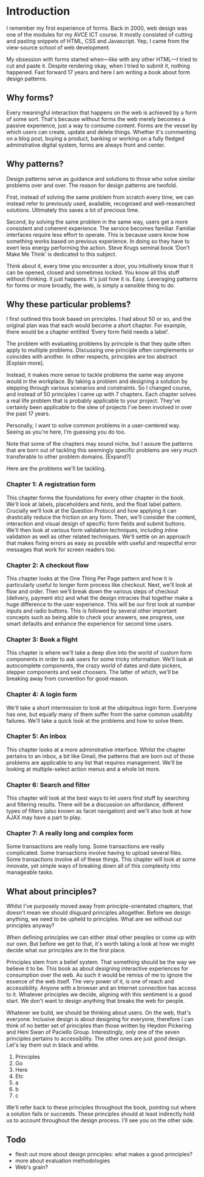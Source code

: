 # Introduction

I remember my first experience of forms. Back in 2000, web design was one of the modules for my AVCE ICT course. It mostly consisted of cutting and pasting snippets of HTML, CSS and Javascript. Yep, I came from the view-source school of web development.

My obsession with forms started when&mdash;like with any other HTML&mdash;I tried to cut and paste it. Despite rendering okay, when I tried to submit it, nothing happened. Fast forward 17 years and here I am writing a book about form design patterns.

## Why forms?

Every meaningful interaction that happens on the web is achieved by a form of some sort. That's because without forms the web merely becomes a passive experience, just a way to consume content. Forms are the vessel by which users can create, update and delete things. Whether it's commenting on a blog post, buying a product, banking or working on a fully fledged adminstrative digital system, forms are always front and center.

## Why patterns?

Design patterns serve as guidance and solutions to those who solve similar problems over and over. The reason for design patterns are twofold.

First, instead of solving the same problem from scratch every time, we can instead refer to previously used, available, recognised and well-researched solutions. Ultimately this saves a lot of precious time.

Second, by solving the same problem in the same way, users get a more consistent and coherent experience. The service becomes familiar. Familiar interfaces require less effort to operate. This is because users know how something works based on previous experience. In doing so they have to exert less energy performing the action. Steve Krugs seminal book ‘Don't Make Me Think’ is dedicated to this subject.

Think about it, every time you encounter a door, you intuitively know that it can be opened, closed and sometimes locked. You know all this stuff without thinking. It just happens. It's just how it is. Easy. Leveraging patterns for forms or more broadly, the web, is simply a sensible thing to do.

## Why these particular problems?

I first outlined this book based on principles. I had about 50 or so, and the original plan was that each would become a short chapter. For example, there would be a chapter entitled ‘Every form field needs a label’.

The problem with evaluating problems by principle is that they quite often apply to multiple problems. Discussing one principle often complements or coincides with another. In other respects, principles are too abstract [Explain more].

Instead, it makes more sense to tackle problems the same way anyone would in the workplace. By taking a problem and designing a solution by stepping through various scenarios and constraints. So I changed course, and instead of 50 principles I came up with 7 chapters. Each chapter solves a real life problem that is probably applicable to your project. They've certainly been applicable to the slew of projects I've been involved in over the past 17 years.

Personally, I want to solve common problems in a user-centered way. Seeing as you're here, I'm guessing you do too.

Note that some of the chapters may sound niche, but I assure the patterns that are born out of tackling this seemingly specific problems are very much transferable to other problem domains. [Expand?]

Here are the problems we'll be tackling.

### Chapter 1: A registration form

This chapter forms the foundations for every other chapter in the book. We'll look at labels, placeholders and hints, and the float label pattern. Crucially we'll look at the Question Protocol and how applying it can drastically reduce the friction on any form. Then, we'll consider the content, interaction and visual design of specific form fields and submit buttons. We'll then look at various form validation techniques, including inline validation as well as other related techniques. We'll settle on an approach that makes fixing errors as easy as possible with useful and respectful error messages that work for screen readers too.

### Chapter 2: A checkout flow

This chapter looks at the One Thing Per Page pattern and how it is particularly useful to longer form process like checkout. Next, we'll look at flow and order. Then we'll break down the various steps of checkout (delivery, payment etc) and what the design intracies that together make a huge difference to the user experience. This will be our first look at number inputs and radio buttons. This is followed by several other important concepts such as being able to check your answers, see progress, use smart defaults and enhance the experience for second time users.

### Chapter 3: Book a flight

This chapter is where we'll take a deep dive into the world of custom form components in order to ask users for some tricky information. We'll look at autocomplete components, the crazy world of dates and date pickers, stepper components and seat choosers. The latter of which, we'll be breaking away from convention for good reason.

### Chapter 4: A login form

We'll take a short intermission to look at the ubiquitous login form. Everyone has one, but equally many of them suffer from the same common usability failures. We'll take a quick look at the problems and how to solve them.

### Chapter 5: An inbox

This chapter looks at a more adminstrative interface. Whilst the chapter pertains to an inbox, a bit like Gmail, the patterns that are born out of those problems are applicable to any list that requires management. We'll be looking at multiple-select action menus and a whole lot more.

### Chapter 6: Search and filter

This chapter will look at the best ways to let users find stuff by searching and filtering results. There will be a discussion on affordance, different types of filters (also known as facet navigation) and we'll also look at how AJAX may have a part to play.

### Chapter 7: A really long and complex form

Some transactions are really long. Some transactions are really complicated. Some transactions involve having to upload several files. Some transactions involve all of these things. This chapter will look at some innovate, yet simple ways of breaking down all of this complexity into manageable tasks.

## What about principles?

Whilst I've purposely moved away from principle-orientated chapters, that doesn't mean we should disguard principles altogether. Before we design anything, we need to be upheld to principles. What are we without our principles anyway?

When defining principles we can either steal other peoples or come up with our own. But before we get to that, it's worth taking a look at how we might decide what our principles are in the first place.

Principles stem from a belief system. That something should be the way we believe it to be. This book as about designing interactive experiences for consumption over the web. As such it would be remiss of me to ignore the essence of the web itself. The very power of it, is one of reach and accessibility. Anyone with a browser and an Internet connection has access to it. Whatever principles we decide, aligning with this sentiment is a good start. We don't want to design anything that breaks the web for people.

Whatever we build, we should be thinking about users. On the web, that's everyone. Inclusive design is about designing for everyone, therefore I can think of no better set of principles than those written by Heydon Pickering and Heni Swan of Paciello Group. Interestingly, only one of the seven principles pertains to accessibility. The other ones are just *good* design. Let's lay them out in black and white.

1. Principles
2. Go
3. Here
4. Etc
5. a
6. b
7. c

We'll refer back to these principles throughout the book, pointing out where a solution fails or succeeds. These principles should at least indirectly hold us to account throughout the design process. I'll see you on the other side.

## Todo

- flesh out more about design principles: what makes a good principles?
- more about evaluation methodologies
- Web's grain?